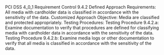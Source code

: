 PCI DSS 4_0_1 Requirement Control 9.4.2 Defined Approach Requirements: All media with cardholder data is classified in accordance with the sensitivity of the data. Customized Approach Objective: Media are classified and protected appropriately. Testing Procedures: Testing Procedure 9.4.2.a: Examine documentation to verify that procedures are defined for classifying media with cardholder data in accordance with the sensitivity of the data. Testing Procedure 9.4.2.b: Examine media logs or other documentation to verify that all media is classified in accordance with the sensitivity of the data.